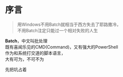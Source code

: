 ---
---

# 序言

>用Windows不用Batch就相当于西方失去了耶路撒冷，  
>不用Batch注定只能过一个相对失败的人生

**Batch**，中文叫批处理  
既有喜闻乐见的CMD(Command)，又有强大的PowerShell  
作为和系统打交道的脚本语言，  
大有可为，不可不为

先把坑占着
